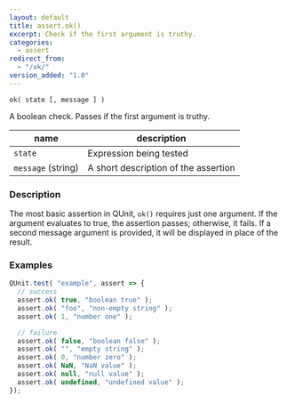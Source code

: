 ```yaml
---
layout: default
title: assert.ok()
excerpt: Check if the first argument is truthy.
categories:
  - assert
redirect_from:
  - "/ok/"
version_added: "1.0"
---
```


`ok( state [, message ] )`

A boolean check. Passes if the first argument is truthy.

| name | description |
|------|-------------|
| `state` | Expression being tested |
| `message` (string) | A short description of the assertion |

### Description

The most basic assertion in QUnit, `ok()` requires just one argument. If the argument evaluates to true, the assertion passes; otherwise, it fails. If a second message argument is provided, it will be displayed in place of the result.

### Examples

```js
QUnit.test( "example", assert => {
  // success
  assert.ok( true, "boolean true" );
  assert.ok( "foo", "non-empty string" );
  assert.ok( 1, "number one" );

  // failure
  assert.ok( false, "boolean false" );
  assert.ok( "", "empty string" );
  assert.ok( 0, "number zero" );
  assert.ok( NaN, "NaN value" );
  assert.ok( null, "null value" );
  assert.ok( undefined, "undefined value" );
});
```
